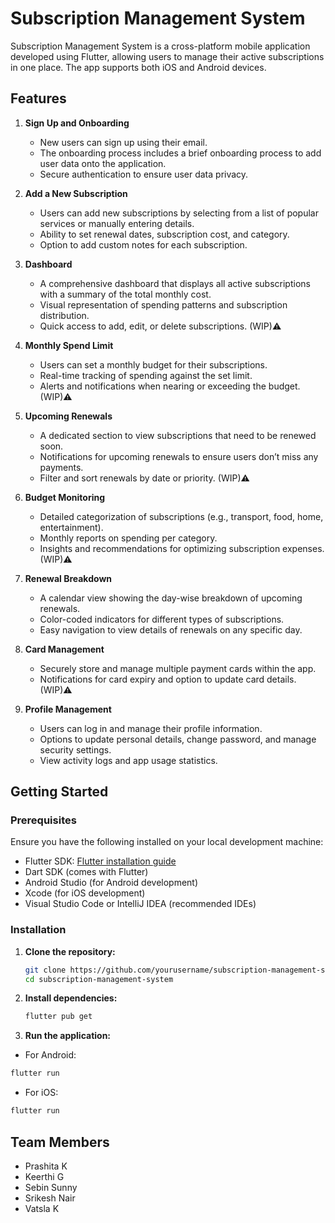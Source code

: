 # Subscription Management System

Subscription Management System is a cross-platform mobile application developed using Flutter, allowing users to manage their active subscriptions in one place. The app supports both iOS and Android devices.

## Features

1. **Sign Up and Onboarding**
   - New users can sign up using their email.
   - The onboarding process includes a brief onboarding process to add user data onto the application.
   - Secure authentication to ensure user data privacy.

2. **Add a New Subscription**
   - Users can add new subscriptions by selecting from a list of popular services or manually entering details.
   - Ability to set renewal dates, subscription cost, and category.
   - Option to add custom notes for each subscription.

3. **Dashboard**
   - A comprehensive dashboard that displays all active subscriptions with a summary of the total monthly cost.
   - Visual representation of spending patterns and subscription distribution.
   - Quick access to add, edit, or delete subscriptions. (WIP)⚠️

4. **Monthly Spend Limit**
   - Users can set a monthly budget for their subscriptions.
   - Real-time tracking of spending against the set limit.
   - Alerts and notifications when nearing or exceeding the budget. (WIP)⚠️

5. **Upcoming Renewals**
   - A dedicated section to view subscriptions that need to be renewed soon.
   - Notifications for upcoming renewals to ensure users don’t miss any payments.
   - Filter and sort renewals by date or priority. (WIP)⚠️

6. **Budget Monitoring**
   - Detailed categorization of subscriptions (e.g., transport, food, home, entertainment).
   - Monthly reports on spending per category.
   - Insights and recommendations for optimizing subscription expenses. (WIP)⚠️

7. **Renewal Breakdown**
   - A calendar view showing the day-wise breakdown of upcoming renewals.
   - Color-coded indicators for different types of subscriptions.
   - Easy navigation to view details of renewals on any specific day.

8. **Card Management**
   - Securely store and manage multiple payment cards within the app. 
   - Notifications for card expiry and option to update card details. (WIP)⚠

9. **Profile Management**
   - Users can log in and manage their profile information.
   - Options to update personal details, change password, and manage security settings.
   - View activity logs and app usage statistics.

## Getting Started

### Prerequisites

Ensure you have the following installed on your local development machine:

- Flutter SDK: [Flutter installation guide](https://flutter.dev/docs/get-started/install)
- Dart SDK (comes with Flutter)
- Android Studio (for Android development)
- Xcode (for iOS development)
- Visual Studio Code or IntelliJ IDEA (recommended IDEs)

### Installation

1. **Clone the repository:**

   ```bash
   git clone https://github.com/yourusername/subscription-management-system.git
   cd subscription-management-system
   ```
2. **Install dependencies:**

   ```bash
   flutter pub get
   ```
3. **Run the application:**

- For Android:

```bash
flutter run
```
- For iOS:

```bash
flutter run
```
## Team Members
- Prashita K
- Keerthi G
- Sebin Sunny
- Srikesh Nair
- Vatsla K
